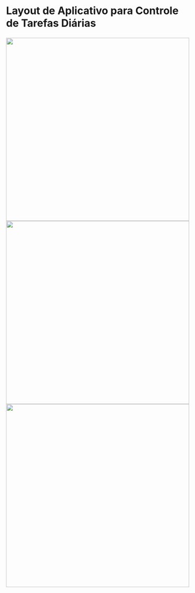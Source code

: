 <h1 align="left">Layout de Aplicativo para Controle de Tarefas Diárias</h1>

###

<img align="left" height="500" src="https://media.discordapp.net/attachments/1012149967785312408/1120896344119316550/Screenshot_20230620-231214_TaskTodayAppSab.jpg?width=269&height=598"  />

###

<img align="left" height="500" src="https://media.discordapp.net/attachments/1012149967785312408/1120896343616016474/Screenshot_20230620-231223_TaskTodayAppSab.jpg?width=269&height=598"  />

###

<img align="left" height="500" src="https://media.discordapp.net/attachments/1012149967785312408/1120896343850885140/Screenshot_20230620-231218_TaskTodayAppSab.jpg?width=269&height=598"  />

###
